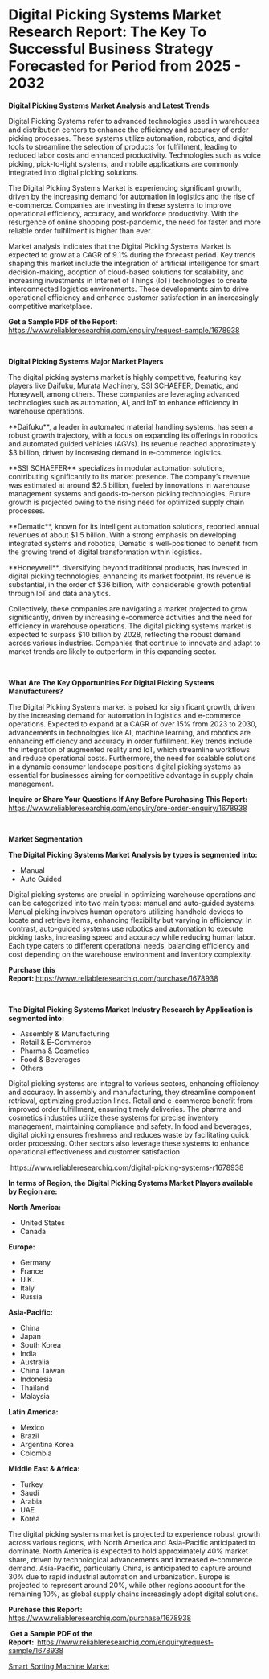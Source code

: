 <p><h1>Digital Picking Systems Market Research Report: The Key To Successful Business Strategy Forecasted for Period from 2025 - 2032</h1></p><p><strong>Digital Picking Systems Market Analysis and Latest Trends</strong></p>
<p><p>Digital Picking Systems refer to advanced technologies used in warehouses and distribution centers to enhance the efficiency and accuracy of order picking processes. These systems utilize automation, robotics, and digital tools to streamline the selection of products for fulfillment, leading to reduced labor costs and enhanced productivity. Technologies such as voice picking, pick-to-light systems, and mobile applications are commonly integrated into digital picking solutions.</p><p>The Digital Picking Systems Market is experiencing significant growth, driven by the increasing demand for automation in logistics and the rise of e-commerce. Companies are investing in these systems to improve operational efficiency, accuracy, and workforce productivity. With the resurgence of online shopping post-pandemic, the need for faster and more reliable order fulfillment is higher than ever.</p><p>Market analysis indicates that the Digital Picking Systems Market is expected to grow at a CAGR of 9.1% during the forecast period. Key trends shaping this market include the integration of artificial intelligence for smart decision-making, adoption of cloud-based solutions for scalability, and increasing investments in Internet of Things (IoT) technologies to create interconnected logistics environments. These developments aim to drive operational efficiency and enhance customer satisfaction in an increasingly competitive marketplace.</p></p>
<p><strong>Get a Sample PDF of the Report:&nbsp;</strong> <a href="https://www.reliableresearchiq.com/enquiry/request-sample/1678938?utm_campaign=2752&utm_medium=2&utm_source=Github&utm_content=ia&utm_term=24032025&utm_id=digital-picking-systems">https://www.reliableresearchiq.com/enquiry/request-sample/1678938</a></p>
<p>&nbsp;</p>
<p><strong>Digital Picking Systems Major Market Players</strong></p>
<p><p>The digital picking systems market is highly competitive, featuring key players like Daifuku, Murata Machinery, SSI SCHAEFER, Dematic, and Honeywell, among others. These companies are leveraging advanced technologies such as automation, AI, and IoT to enhance efficiency in warehouse operations.</p><p>**Daifuku**, a leader in automated material handling systems, has seen a robust growth trajectory, with a focus on expanding its offerings in robotics and automated guided vehicles (AGVs). Its revenue reached approximately $3 billion, driven by increasing demand in e-commerce logistics.</p><p>**SSI SCHAEFER** specializes in modular automation solutions, contributing significantly to its market presence. The company’s revenue was estimated at around $2.5 billion, fueled by innovations in warehouse management systems and goods-to-person picking technologies. Future growth is projected owing to the rising need for optimized supply chain processes.</p><p>**Dematic**, known for its intelligent automation solutions, reported annual revenues of about $1.5 billion. With a strong emphasis on developing integrated systems and robotics, Dematic is well-positioned to benefit from the growing trend of digital transformation within logistics.</p><p>**Honeywell**, diversifying beyond traditional products, has invested in digital picking technologies, enhancing its market footprint. Its revenue is substantial, in the order of $36 billion, with considerable growth potential through IoT and data analytics.</p><p>Collectively, these companies are navigating a market projected to grow significantly, driven by increasing e-commerce activities and the need for efficiency in warehouse operations. The digital picking systems market is expected to surpass $10 billion by 2028, reflecting the robust demand across various industries. Companies that continue to innovate and adapt to market trends are likely to outperform in this expanding sector.</p></p>
<p>&nbsp;</p>
<p><strong>What Are The Key Opportunities For Digital Picking Systems Manufacturers?</strong></p>
<p><p>The Digital Picking Systems market is poised for significant growth, driven by the increasing demand for automation in logistics and e-commerce operations. Expected to expand at a CAGR of over 15% from 2023 to 2030, advancements in technologies like AI, machine learning, and robotics are enhancing efficiency and accuracy in order fulfillment. Key trends include the integration of augmented reality and IoT, which streamline workflows and reduce operational costs. Furthermore, the need for scalable solutions in a dynamic consumer landscape positions digital picking systems as essential for businesses aiming for competitive advantage in supply chain management.</p></p>
<p><strong>Inquire or Share Your Questions If Any Before Purchasing This Report:</strong> <a href="https://www.reliableresearchiq.com/enquiry/pre-order-enquiry/1678938?utm_campaign=2752&utm_medium=2&utm_source=Github&utm_content=ia&utm_term=24032025&utm_id=digital-picking-systems">https://www.reliableresearchiq.com/enquiry/pre-order-enquiry/1678938</a></p>
<p>&nbsp;</p>
<p><strong>Market Segmentation</strong></p>
<p><strong>The Digital Picking Systems Market Analysis by types is segmented into:</strong></p>
<p><ul><li>Manual</li><li>Auto Guided</li></ul></p>
<p><p>Digital picking systems are crucial in optimizing warehouse operations and can be categorized into two main types: manual and auto-guided systems. Manual picking involves human operators utilizing handheld devices to locate and retrieve items, enhancing flexibility but varying in efficiency. In contrast, auto-guided systems use robotics and automation to execute picking tasks, increasing speed and accuracy while reducing human labor. Each type caters to different operational needs, balancing efficiency and cost depending on the warehouse environment and inventory complexity.</p></p>
<p><strong>Purchase this Report:&nbsp;</strong><a href="https://www.reliableresearchiq.com/purchase/1678938?utm_campaign=2752&utm_medium=2&utm_source=Github&utm_content=ia&utm_term=24032025&utm_id=digital-picking-systems">https://www.reliableresearchiq.com/purchase/1678938</a></p>
<p>&nbsp;</p>
<p><strong>The Digital Picking Systems Market Industry Research by Application is segmented into:</strong></p>
<p><ul><li>Assembly & Manufacturing</li><li>Retail & E-Commerce</li><li>Pharma & Cosmetics</li><li>Food & Beverages</li><li>Others</li></ul></p>
<p><p>Digital picking systems are integral to various sectors, enhancing efficiency and accuracy. In assembly and manufacturing, they streamline component retrieval, optimizing production lines. Retail and e-commerce benefit from improved order fulfillment, ensuring timely deliveries. The pharma and cosmetics industries utilize these systems for precise inventory management, maintaining compliance and safety. In food and beverages, digital picking ensures freshness and reduces waste by facilitating quick order processing. Other sectors also leverage these systems to enhance operational effectiveness and customer satisfaction.</p></p>
<p><a href="https://www.reliableresearchiq.com/digital-picking-systems-r1678938?utm_campaign=2752&utm_medium=2&utm_source=Github&utm_content=ia&utm_term=24032025&utm_id=digital-picking-systems">&nbsp;https://www.reliableresearchiq.com/digital-picking-systems-r1678938</a></p>
<p><strong>In terms of Region, the Digital Picking Systems Market Players available by Region are:</strong></p>
<p>
    <p> <strong> North America: </strong>
        <ul>
            <li>United States</li>
            <li>Canada</li>
        </ul>
        </p> 
    <p> <strong> Europe: </strong>
        <ul>
            <li>Germany</li>
            <li>France</li>
            <li>U.K.</li>
            <li>Italy</li>
            <li>Russia</li>
        </ul>
        </p> 
    <p> <strong> Asia-Pacific: </strong>
        <ul>
            <li>China</li>
            <li>Japan</li>
            <li>South Korea</li>
            <li>India</li>
            <li>Australia</li>
            <li>China Taiwan</li>
            <li>Indonesia</li>
            <li>Thailand</li>
            <li>Malaysia</li>
        </ul>
        </p> 
    <p> <strong> Latin America: </strong>
        <ul>
            <li>Mexico</li>
            <li>Brazil</li>
            <li>Argentina Korea</li>
            <li>Colombia</li>
        </ul>
        </p> 
    <p> <strong> Middle East & Africa: </strong>
        <ul>
            <li>Turkey</li>
            <li>Saudi</li>
            <li>Arabia</li>
            <li>UAE</li>
            <li>Korea</li>
        </ul>
    </p>
    </p>
<p><p>The digital picking systems market is projected to experience robust growth across various regions, with North America and Asia-Pacific anticipated to dominate. North America is expected to hold approximately 40% market share, driven by technological advancements and increased e-commerce demand. Asia-Pacific, particularly China, is anticipated to capture around 30% due to rapid industrial automation and urbanization. Europe is projected to represent around 20%, while other regions account for the remaining 10%, as global supply chains increasingly adopt digital solutions.</p></p>
<p><strong>Purchase this Report: </strong><a href="https://www.reliableresearchiq.com/purchase/1678938?utm_campaign=2752&utm_medium=2&utm_source=Github&utm_content=ia&utm_term=24032025&utm_id=digital-picking-systems">https://www.reliableresearchiq.com/purchase/1678938</a></p>
<p>&nbsp;<strong>Get a Sample PDF of the Report:&nbsp;&nbsp;</strong><a href="https://www.reliableresearchiq.com/enquiry/request-sample/1678938?utm_campaign=2752&utm_medium=2&utm_source=Github&utm_content=ia&utm_term=24032025&utm_id=digital-picking-systems">https://www.reliableresearchiq.com/enquiry/request-sample/1678938</a></p>
<p><strong></strong></p>
<p><p><a href="https://github.com/zanoligarav/Market-Research-Report-List-1/blob/main/smart-sorting-machine-market.md?utm_campaign=2752&utm_medium=2&utm_source=Github&utm_content=ia&utm_term=24032025&utm_id=digital-picking-systems">Smart Sorting Machine Market</a></p></p>